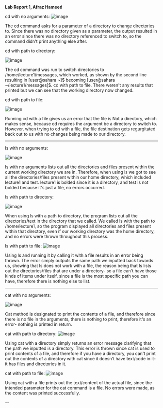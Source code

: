**Lab Report 1, Afraz Hameed**

cd with no arguments:
![image](https://github.com/TTVTechTaro/cse15l-lab-reports/assets/46509287/242f6390-8388-49ac-a6aa-476f40954ccf)

The cd command asks for a parameter of a directory to change directories to. Since there was no directory given as a parameter, the output resulted in an error since there was no directory referenced to switch to, so the command didn't print anything else after.

cd with path to directory:

![image](https://github.com/TTVTechTaro/cse15l-lab-reports/assets/46509287/4c02e7c7-aa71-4441-b62b-132c68a78812)

The cd command was run to switch directories to /home/lecture1/messages, which worked, as shown by the second line resulting in [user@sahara ~]$ becoming [user@sahara ~/lecture1/messages]$. 
cd with path to file. There weren't any results that printed but we can see that the working directory now changed.

cd with path to file:

![image](https://github.com/TTVTechTaro/cse15l-lab-reports/assets/46509287/6ec1b6b9-72bb-4194-a7b1-68973208236e)


Running cd with a file gives us an error that the file is Not a directory, which makes sense, because cd requires the argument be a directory to switch to. However, when trying to cd with a file, the file destination gets regurgitated back out to us with no changes being made to our directory.

---

ls with no arguments:

![image](https://github.com/TTVTechTaro/cse15l-lab-reports/assets/46509287/7299990b-d424-4f1d-82a3-598ecf51d6ca)

ls with no arguments lists out all the directories and files present within the current working directory we are in. Therefore, when using ls we got to see all the directories/files present within our home directory, which included lecture1 and test. lecture1 is bolded since it is a directory, and test is not bolded because it's just a file, no errors occurred.

ls with path to directory:

![image](https://github.com/TTVTechTaro/cse15l-lab-reports/assets/46509287/44118a0b-9163-42b3-b903-cdc433e9cd2d)

When using ls with a path to directory, the program lists out all the directories/text in the directory that we called. We called ls with the path to /home/lecture1, so the program displayed all directories and files present within that directory, even if our working directory was the home directory, and no errors were thrown throughout this process.

ls with path to file:
![image](https://github.com/TTVTechTaro/cse15l-lab-reports/assets/46509287/5143cc5b-9212-45cb-aeba-9c72abeb9283)


Using ls and running it by calling it with a file results in an error being thrown. The error simply outputs the same path we inputted back towards us, showing that ls does not work with a file, the reason being that ls lists out the directories/files that are under a directory- so a file can't have those kinds of items under itself, since a file is the most specific path you can have, therefore there is nothing else to list. 

---

cat with no arguments:

![image](https://github.com/TTVTechTaro/cse15l-lab-reports/assets/46509287/9343fc0e-5725-4b8a-8732-37bbf3e6cb85)

Cat method is designated to print the contents of a file, and therefore since there is no file in the arguments, there is nothing to print, therefore it's an error- nothing is printed in return.

cat with path to directory:
![image](https://github.com/TTVTechTaro/cse15l-lab-reports/assets/46509287/62830907-9ff4-4e14-b9de-1d8cec2a4e85)

Using cat with a directory simply returns an error message clarifying that the path we inputted is a directory. This error is thrown since cat is used to print contents of a file, and therefore if you have a directory, you can't print out the contents of a directory with cat since it doesn't have text/code in it- it has files and directories in it. 

cat with path to file:
![image](https://github.com/TTVTechTaro/cse15l-lab-reports/assets/46509287/7826a169-78e6-40ce-b545-57f7ad01db22)

Using cat with a file prints out the text/content of the actual file, since the intended parameter for the cat command is a file. No errors were made, as the content was printed successfully.

--
